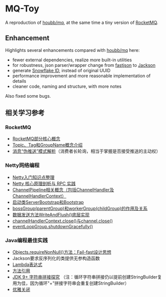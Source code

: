 # MQ-Toy

A reproduction of [houbb/mq](https://github.com/houbb/mq), at the same time a tiny version
of [RocketMQ](https://rocketmq.apache.org/).

## Enhancement

Highlights several enhancements compared with [houbb/mq](https://github.com/houbb/mq) here:

- fewer external dependencies, realize more built-in utilities
- for robustness, json parser/wrapper change from [fastjson](https://github.com/alibaba/fastjson)
  to [Jackson](https://github.com/FasterXML/jackson)
- generate [Snowflake ID](https://en.wikipedia.org/wiki/Snowflake_ID), instead of original UUID
- performance improvement and more reasonable implementation of details
- cleaner code, naming and structure, with more notes

Also fixed some bugs.

## 相关学习参考

### RocketMQ

- [RocketMQ部分核心概念](https://www.cnblogs.com/qdhxhz/p/11094624.html)
- [Topic、Tag和GroupName概念介绍](https://blog.csdn.net/agonie201218/article/details/118561943)
- [消息“伪推送”模式解析](https://mp.weixin.qq.com/s/opqRf8UjI9rRW_4befWrbA)（消费者长轮询，相当于掌握是否接受推送的主动权）

### Netty网络编程

- [Netty入门知识点整理](https://zhuanlan.zhihu.com/p/94584675)
- [Netty 核心原理剖析与 RPC 实践](https://learn.lianglianglee.com/%E4%B8%93%E6%A0%8F/Netty%20%E6%A0%B8%E5%BF%83%E5%8E%9F%E7%90%86%E5%89%96%E6%9E%90%E4%B8%8E%20RPC%20%E5%AE%9E%E8%B7%B5-%E5%AE%8C/)
- [ChannelPipeline相关概念（包括ChannelHandler及ChannelHandlerContext）](https://www.cnblogs.com/qdhxhz/p/10234908.html)
- [启动类ServerBootstrap和Bootstrap](https://www.jianshu.com/p/c912dfe0dceb)
- [bossGroup(parentGroup)和workerGroup(childGroup)的作用及关系](https://blog.csdn.net/weixin_44976692/article/details/118414027)
- [数据发送方法WriteAndFlush()底层实现](https://www.cnblogs.com/ZhuChangwu/p/11228433.html)
- [channelHandlerContext.close()与channel.close()](https://emacsist.github.io/2018/04/27/%E7%BF%BB%E8%AF%91netty4%E4%B8%AD-ctx.close-%E4%B8%8E-ctx.channel.close-%E7%9A%84%E5%8C%BA%E5%88%AB/)
- [eventLoopGroup.shutdownGracefully()](https://blog.csdn.net/m0_45406092/article/details/104634198)

### Java编程最佳实践

- [Objects.requireNonNull()方法：Fail-fast设计思想](https://blog.csdn.net/qq_42671519/article/details/121530411)
- Jackson要求反序列化的类提供无参构造函数
- [Lambda表达式](https://objcoding.com/2019/03/04/lambda/)
- [方法引用](https://www.cnblogs.com/xiaoxi/p/7099667.html)
- [JDK 9+ 字符串拼接探究](https://github.com/yesh0/stringbuilder-test)
  （注：循环字符串拼接仍以提前创建StringBuilder复用为佳，因为循环"+"拼接字符串会重复创建StringBuilder）
- [优雅关闭](https://blog.csdn.net/m0_45406092/article/details/104578672)
